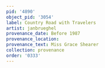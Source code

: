 ```yaml
---
pid: '4890'
object_pid: '3054'
label: Country Road with Travelers
artist: janbrueghel
provenance_date: Before 1987
provenance_location:
provenance_text: Miss Grace Shearer
collection: provenance
order: '0333'
---
```

